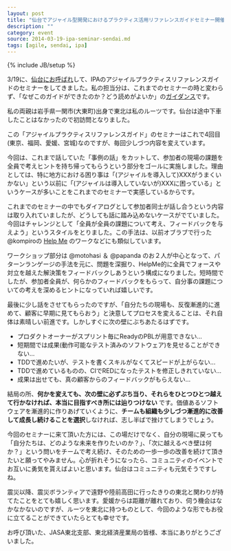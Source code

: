 ```yaml
---
layout: post
title: "仙台でアジャイル型開発におけるプラクティス活用リファレンスガイドセミナー開催"
description: ""
category: event
source: 2014-03-19-ipa-seminar-sendai.md
tags: [agile, sendai, ipa]
---
```

{% include JB/setup %}

3/19に、[仙台にお呼ばれ](http://goo.gl/E9inDE)して、IPAのアジャイルプラクティスリファレンスガイドのセミナーをしてきました。私の担当分は、これまでのセミナーの時と変わらず、「なぜこのガイドができたのか？どう読めがよいか」の[ガイダンス](http://www.slideshare.net/kkd/agile-practicereferenceguideintro20140131)です。

私の両親は岩手県一関市(大東町)出身で東北は私のルーツです。仙台は途中下車したことはなかったので初訪問となりました。

この「アジャイルプラクティスリファレンスガイド」のセミナーはこれで4回目(東京、福岡、愛媛、宮城)なのですが、毎回少しづつ内容を変えています。

今回は、これまで話していた「事例の話」をカットして、参加者の現場の課題を全員で考えヒントを持ち帰ってもらうという部分をゴールに実施しました。理由としては、特に地方における困り事は「(アジャイルを導入して)XXXがうまくいかない」という以前に「(アジャイルは導入していないが)XXXに困っている」というケースが多いことをこれまでのセミナーで実感しているからです。

これまでのセミナーの中でもダイアログとして参加者同士が話し合うという内容は取り入れていましたが、どうしても話に踏み込めないケースがでていました。今回はチャレンジとして「全員が全員の課題について考え、フィードバックを与えよう」というスタイルをとりました。この手法は、以前オブラブで行った @kompiroの [Help Me](http://goo.gl/Wl5Doo) のワークなどにも類似しています。

ワークショップ部分は @motohasi ＆ @papanda のお２人が中心となって、パターンランゲージの手法を元に、問題を深掘り、HelpMe的に全員でフォースや対立を越えた解決策をフィードバックしあうという構成になりました。短時間でしたが、参加者全員が、何らかのフィードバックをもらって、自分事の課題についての考えを深めるヒントになっていれば嬉しいです。

最後に少し話をさせてもらったのですが、「自分たちの現場も、反復漸進的に進めて、顧客に早期に見てもらおう」と決意してプロセスを変えることは、それ自体は素晴しい前進です。しかしすぐに次の壁にぶちあたるはずです。

* プロダクトオーナーがスプリント毎にReadyのPBLが用意できない...
* 短期間では成果(動作可能なテスト済みのソフトウェア)を見せることができない...
* TDDで進めたいが、テストを書くスキルがなくてスピードが上がらない...
* TDDで進めているものの、CIでREDになったテストを修正しきれていない...
* 成果は出せても、真の顧客からのフィードバックがもらえない...

結局の所、**何かを変えても、次の壁に必ずぶち当り、それらをひとつひとつ越えて行かなければ、本当に目指すべき所には辿りつけない** です。価値あるソフトウェアを漸進的に作りあげていくように、**チームも組織も少しづつ漸進的に改善して成長し続けることを選択**しなければ、志し半ばで挫けてしまうでしょう。

今回のセミナーに来て頂いた方には、この場だけでなく、自分の現場に戻っても「自分たちは、どのような未来を作りたいのか？」、「次に越えるべき壁は何か？」という問いをチームで考え続け、そのための一歩一歩の改善を続けて頂きたいと願ってやみません。心が折れそうになったら、コミュニティのイベントでお互いに勇気を貰えばよいと思います。仙台はコミュニティも元気そうですしね。

震災以降、震災ボランティアで遠野や陸前高田に行ったきりの東北と関わりが持てたことをとても嬉しく思います。愛媛からは距離が離れており、伺う機会はなかなかないのですが、ルーツを東北に持つものとして、今回のような形でもお役に立てることができていたらとても幸せです。

お呼び頂いた、JASA東北支部、東北経済産業局の皆様、本当にありがとうございました。
